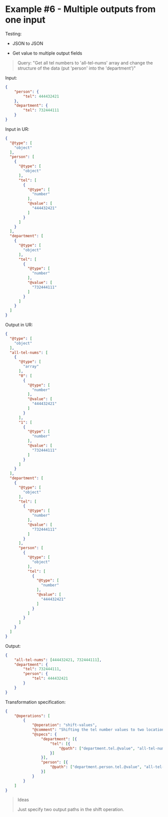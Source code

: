 # Example #6 - Multiple outputs from one input

Testing:

- JSON to JSON
  
- Get value to multiple output fields

>Query: "Get all tel numbers to 'all-tel-nums' array and change the structure of the data (put 'person' into the 'department')"

Input:

```json
{
    "person": {
        "tel": 444432421
    },
    "department": {
        "tel": 732444111
    }
}
```

Input in UR:

```json
{
  "@type": [
    "object"
  ],
  "person": [
    {
      "@type": [
        "object"
      ],
      "tel": [
        {
          "@type": [
            "number"
          ],
          "@value": [
            "444432421"
          ]
        }
      ]
    }
  ],
  "department": [
    {
      "@type": [
        "object"
      ],
      "tel": [
        {
          "@type": [
            "number"
          ],
          "@value": [
            "732444111"
          ]
        }
      ]
    }
  ]
}
```

Output in UR:

```json
{
  "@type": [
    "object"
  ],
  "all-tel-nums": [
    {
      "@type": [
        "array"
      ],
      "0": [
        {
          "@type": [
            "number"
          ],
          "@value": [
            "444432421"
          ]
        }
      ],
      "1": [
        {
          "@type": [
            "number"
          ],
          "@value": [
            "732444111"
          ]
        }
      ]
    }
  ],
  "department": [
    {
      "@type": [
        "object"
      ],
      "tel": [
        {
          "@type": [
            "number"
          ],
          "@value": [
            "732444111"
          ]
        }
      ],
      "person": [
        {
          "@type": [
            "object"
          ],
          "tel": [
            {
              "@type": [
                "number"
              ],
              "@value": [
                "444432421"
              ]
            }
          ]
        }
      ]
    }
  ]
}
```

Output:

```json
{
    "all-tel-nums": [444432421, 732444111],
    "department": {
        "tel": 732444111,
        "person": {
            "tel": 444432421
        }
    }
}
```

Transformation specification:

```json
{
    "@operations": [
        {
            "@operation": "shift-values",
            "@comment": "Shifting the tel number values to two locations in the output.",
            "@specs": {
                "department": [{
                    "tel": [{
                        "@path": ["department.tel.@value", "all-tel-nums[]"]
                    }]
                }],
                "person": [{
                    "@path": ["department.person.tel.@value", "all-tel-nums[]"]
                }]
            }
        }
    ]
}
```

> Ideas
> 
> Just specify two output paths in the shift operation.
